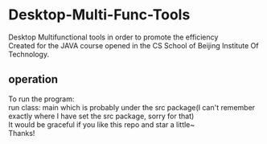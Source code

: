 # Desktop-Multi-Func-Tools
 Desktop Multifunctional tools in order to promote the efficiency
 <br> Created for the JAVA course opened in the CS School of Beijing Institute Of Technology.
## operation
To run the program:
<br> run class: main which is probably under the src package(I can't remember exactly where I have set the src package, sorry for that)
<br> It would be graceful if you like this repo and star a little~
<br> Thanks!
